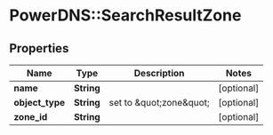 # PowerDNS::SearchResultZone

## Properties
Name | Type | Description | Notes
------------ | ------------- | ------------- | -------------
**name** | **String** |  | [optional] 
**object_type** | **String** | set to \&quot;zone\&quot; | [optional] 
**zone_id** | **String** |  | [optional] 


